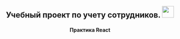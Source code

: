 <h2 align="center">Учебный проект по учету сотрудников.
<img src="https://github.com/blackcater/blackcater/raw/main/images/Hi.gif" height="32"/>
</h2>
<h4 align="center">Практика React</h4>

